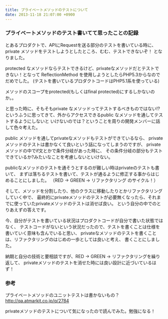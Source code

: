 ```yaml
---
title: プライベートメソッドのテストについて
date: 2013-11-18 21:07:00 +0900
---
```


### プライベートメソッドのテスト書いてて思ったことの記録

とあるプロダクトで、APIにRequestを送る部分のテストを書いている時に、
private メソッドをテストしようとしたところ、むむ、テストできないぞ！
となりました。

protected なメソッドならテストできるけど、privateなメソッドだとテストできない！となって
ReflectionMethod を使用しようとしたらPHP5.3からなのでだめでした。
(テストを書いているプロダクトコードはPHP5.1系を使っている)

メソッドのスコープをprotected(もしくはfinal protected)にするしかないのか。。

と思った時に、そもそもprivate なメソッドってテストするべきものではない!?
というふうに思ってきて、外からアクセスできるpublic なメソッドを通してテストするようにしないと
いけないのでは？ということを周りの開発メンバーに話して色々考えた。

public メソッドを通してprivateなメソッドもテストができているなら、
privateメソッドのテストは書かなくて良いという話になってしまうのですが、
privateメソッドの中でif文とかで条件分岐があった時に、
その条件分岐の部分もテストできているか?みたいなことを考慮しないといけない。

publicなメソッドのテストを通そうとするのが難しい時はprivateのテストも書いて、
まずは落ちるテストを書いて、テストが通るように修正する事からはじめることにしました。
（RED → GREEN → リファクタリング のサイクル！）

そして、メソッドを分割したり、他のクラスに移動したりとかリファクタリングしていく中で、
最終的にprivateメソッドのテストが必要無くなったら、それまでに使っていたprivateメソッドのテストは消せば良い。
という自分の中でのとりあえずの答えです。

今、自分がテストを書いている状況はプロダクトコードが自分で書いた状態ではなく、
テストコードがないという状況だったので、テストを書くことは仕様を書いていく意味も含んでいると思い、
privateなメソッドのテストを書くことは、リファクタリングのはじめの一歩としては良いと考え、
書くことにしました。

納期と自分の技術と要相談ですが、RED → GREEN → リファクタリングを繰り返して、
privateメソッドのテストを消せた時には良い設計に近づいているはず！


### 参考
プライベートメソッドのユニットテストは書かないもの？  
http://qa.atmarkit.co.jp/q/2784

privateメソッドのテストについて気になったので読んでみた。勉強になる！
